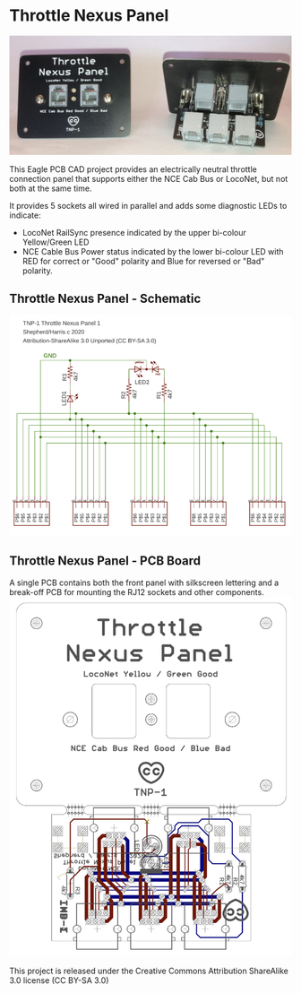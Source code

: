 # Throttle Nexus Panel

<img src="images/Throttle-Nexus-Panel-2020-10-11.jpeg" alt="Throttle Pictures" title="Throttle Nexus Panel" width="1000"/>

This Eagle PCB CAD project provides an electrically neutral throttle connection panel that supports either the NCE Cab Bus or LocoNet, but not both at the same time.<br>

It provides 5 sockets all wired in parallel and adds some diagnostic LEDs to indicate:
- LocoNet RailSync presence indicated by the upper bi-colour Yellow/Green LED
- NCE Cable Bus Power status indicated by the lower bi-colour LED with RED for correct or "Good" polarity and Blue for reversed or "Bad" polarity.<br>

## Throttle Nexus Panel - Schematic
<img src="images/Throttle-Nexus-Panel-2020-10-11-sch.png" alt="Schematic" title="Throttle Nexus Panel - Schematic" width="1000"/>

## Throttle Nexus Panel - PCB Board
A single PCB contains both the front panel with silkscreen lettering and a break-off PCB for mounting the RJ12 sockets and other components.<br>
<img src="images/Throttle-Nexus-Panel-2020-10-11-brd.png" alt="Board Layout" title="Throttle Nexus Panel - Board Layout" width="1000"/>

This project is released under the Creative Commons Attribution ShareAlike 3.0 license (CC BY-SA 3.0)